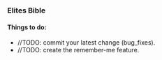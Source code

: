 ### Elites Bible
#### Things to do:
- //TODO: commit your latest change (bug_fixes).
- //TODO: create the remember-me feature.